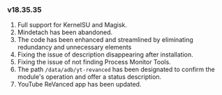 ### v18.35.35

1. Full support for KernelSU and Magisk.
2. Mindetach has been abandoned.
3. The code has been enhanced and streamlined by eliminating redundancy and unnecessary elements
4. Fixing the issue of description disappearing after installation.
5. Fixing the issue of not finding Process Monitor Tools.
6. The path `/data/adb/yt-revanced` has been designated to confirm the module's operation and offer a status description.
7. YouTube ReVanced app has been updated.
